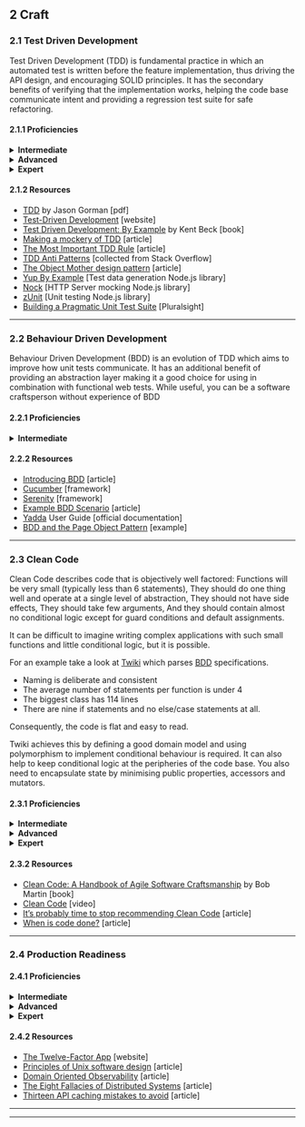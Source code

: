 ## 2 Craft

### 2.1 Test Driven Development

Test Driven Development (TDD) is fundamental practice in which an automated test is written before the feature implementation, thus driving the API design, and encouraging SOLID principles. It has the secondary benefits of verifying that the implementation works, helping the code base communicate intent and providing a regression test suite for safe refactoring.

#### 2.1.1 Proficiencies

<details>
<summary><b> Intermediate </b></summary>

An intermediate software craftsperson…

- Habitually uses TDD when developing software
- Strives to write tests that are simple, maintainable, robust and communicate intent, but may not always succeed
- Writes integration tests to assert interactions with common backing services (other services, databases, file systems, etc)
- Avoids common TDD pitfalls
- May rely too heavily on mock objects / spies, resulting in overly brittle tests and higher maintenance
</details>

<details>
<summary><b>Advanced</b> </summary>

In addition, an advanced software craftsperson…

- Strives to keep the TDD cadence fast
- Consistently writes tests that are simple, maintainable, robust and communicate intent
- Writes integration tests to assert interactions with less common backing services (e.g. message brokers, ftp servers) and for complex scenarios (e.g. those involving time zones, inherent randomness, concurrency, etc)
- Critically evaluates and champions worthwhile testing tools
- Supports less proficient software engineers with TDD
- Encourages TDD within their team
</details>

<details>
<summary> <b>Expert</b> </summary>

An expert software craftsperson…

- Knows when to break the rules
- Encourages TDD beyond their team
- Contributes to the TDD body of work through articles, public speaking, open source, etc
</details>

#### 2.1.2 Resources

- [TDD](https://codemanship.co.uk/tdd_jasongorman_codemanship.pdf) by Jason Gorman [pdf]
- [Test-Driven Development](https://tdd.mooc.fi/) [website]
- [Test Driven Development: By Example](https://www.amazon.co.uk/Test-Driven-Development-Addison-Wesley-Signature/dp/0321146530) by Kent Beck [book]
- [Making a mockery of TDD](https://avdi.codes/making-a-mockery-of-tdd/) [article]
- [The Most Important TDD Rule](https://enterprisecraftsmanship.com/posts/most-important-tdd-rule/) [article]
- [TDD Anti Patterns](https://github.com/cressie176/engineering/wiki/TDD-Anti-Patterns) [collected from Stack Overflow]
- [The Object Mother design pattern](https://martinfowler.com/bliki/ObjectMother.html) [article]
- [Yup By Example](https://www.npmjs.com/package/yup-by-example) [Test data generation Node.js library]
- [Nock](https://www.npmjs.com/package/nock) [HTTP Server mocking Node.js library]
- [zUnit](https://www.npmjs.com/package/zunit) [Unit testing Node.js library]
- [Building a Pragmatic Unit Test Suite](https://www.pluralsight.com/courses/pragmatic-unit-testing) [Pluralsight]

---

### 2.2 Behaviour Driven Development

Behaviour Driven Development (BDD) is an evolution of TDD which aims to improve how unit tests communicate. It has an additional benefit of providing an abstraction layer making it a good choice for using in combination with functional web tests. While useful, you can be a software craftsperson without experience of BDD

#### 2.2.1 Proficiencies

<details>
<summary><b>Intermediate</b></summary>
A software craftsperson with intermediate BDD skills may…

- selectively use BDD to express business rules
- selectively use BDD to create an abstract layer for functional web tests
</details>

#### 2.2.2 Resources

- [Introducing BDD](https://dannorth.net/introducing-bdd/) [article]
- [Cucumber](https://cucumber.io/) [framework]
- [Serenity](https://serenity-bdd.info/what-is-serenity/) [framework]
- [Example BDD Scenario](https://github.com/cressie176/engineering/wiki/BDD-Example) [article]
- [Yadda](https://acuminous.gitbooks.io/yadda-user-guide/content/en/) User Guide [official documentation]
- [BDD and the Page Object Pattern](https://github.com/acuminous/yadda/tree/master/examples/nightwatch) [example]

---

### 2.3 Clean Code

Clean Code describes code that is objectively well factored: Functions will be very small (typically less than 6 statements), They should do one thing well and operate at a single level of abstraction, They should not have side effects, They should take few arguments, And they should contain almost no conditional logic except for guard conditions and default assignments.

It can be difficult to imagine writing complex applications with such small functions and little conditional logic, but it is possible.

For an example take a look at [Twiki](https://github.com/acuminous/twiki-gherkish-feature-parser) which parses [BDD](https://cucumber.io/docs/gherkin/reference/) specifications.

- Naming is deliberate and consistent
- The average number of statements per function is under 4
- The biggest class has 114 lines
- There are nine if statements and no else/case statements at all.

Consequently, the code is flat and easy to read.

Twiki achieves this by defining a good domain model and using polymorphism to implement conditional behaviour is required. It can also help to keep conditional logic at the peripheries of the code base. You also need to encapsulate state by minimising public properties, accessors and mutators.

#### 2.3.1 Proficiencies

<details>
<summary><b>Intermediate</b></summary>
An intermediate software craftsperson…

- Can articulate the Clean Code principles
- Strives to write Clean Code
- Habitually improves the cleanliness of the code base through minor refactors
- May unknowingly introduce or hide complexity when trying to simplify or innovate
</details>

<details>
<summary><b>Advanced</b></summary>

In addition, an advanced software craftsperson…

- Consistently writes Clean Code
- Systematically refactors problem code into Clean Code
- Supports less proficient software engineers writing Clean Code
- Encourages Clean Code within their team
</details>

<details>
<summary><b>Expert</b></summary>

In addition, an expert software craftsperson …

- Encourages Clean Code beyond their team
</details>

#### 2.3.2 Resources

- [Clean Code: A Handbook of Agile Software Craftsmanship](https://www.amazon.co.uk/Clean-Code-Handbook-Software-Craftsmanship/dp/0132350882) by Bob Martin [book]
- [Clean Code](https://www.youtube.com/watch?v=7EmboKQH8lM&t=2411s) [video]
- [It’s probably time to stop recommending Clean Code](https://qntm.org/clean) [article]
- [When is code done?](https://www.timcosta.io/when-is-a-project-done/) [article]

---

### 2.4 Production Readiness

#### 2.4.1 Proficiencies

<details>
<summary><b> Intermediate </b></summary>

An intermediate software craftsperson …

- Logs safely, judiciously and in a structured way
- Builds observability into their software applications
- Anticipates and prevents classic software failure modes
- Avoids wasting system resources, but in doing so, may introduce undesirable complexity
- Ensures all code is managed in source control
- Ensures code artefacts are built in a clean environment, from source control
</details>

<details>
<summary><b>Advanced</b></summary>

In addition, an advanced software craftsperson…

- Writes software which starts up and shuts down gracefully
- Incorporates logging and observability in a non-invasive, testable manner
- Anticipates and prevents situation specific failure modes
- Encourages production readiness within their team and the wider organisation
- Carefully balances optimisation against undesirable complexity
</details>
<details>
<summary><b>Expert</b></summary>

In addition, an expert software craftsperson…

- Makes production readiness the path of least resistance within their team and the wider organisation
</details>

#### 2.4.2 Resources

- [The Twelve-Factor App](https://12factor.net/) [website]
- [Principles of Unix software design](https://paulvanderlaken.com/2019/09/17/17-principles-of-unix-software-design/) [article]
- [Domain Oriented Observability](https://martinfowler.com/articles/domain-oriented-observability.html) [article]
- [The Eight Fallacies of Distributed Systems](https://www.simpleorientedarchitecture.com/8-fallacies-of-distributed-systems/) [article]
- [Thirteen API caching mistakes to avoid](https://tedspence.com/thirteen-api-caching-mistakes-to-avoid-d9b09872f346) [article]

---

---
